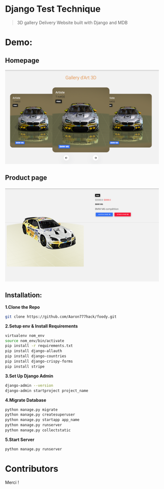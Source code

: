 # Django Test Technique
> 3D gallery Delivery Website built with Django and MDB
# Demo: 
## Homepage
![](demo/demo1.png)
## Product page
![](demo/demo2.png)
## Installation:
**1.Clone the Repo**
```sh
git clone https://github.com/Aaron777hack/foody.git
```
**2.Setup env & Install Requirements**
```sh
virtualenv nom_env
source nom_env/bin/activate
pip install -r requirements.txt
pip install django-allauth
pip install django-countries
pip install django-crispy-forms
pip install stripe
```
**3.Set Up Django Admin**
```sh
django-admin --version
django-admin startproject project_name
```
**4.Migrate Database**
```sh
python manage.py migrate
python manage.py createsuperuser
python manage.py startapp app_name
python manage.py runserver
python manage.py collectstatic
```
**5.Start Server**
```sh
python manage.py runserver
```
# Contributors
Merci !